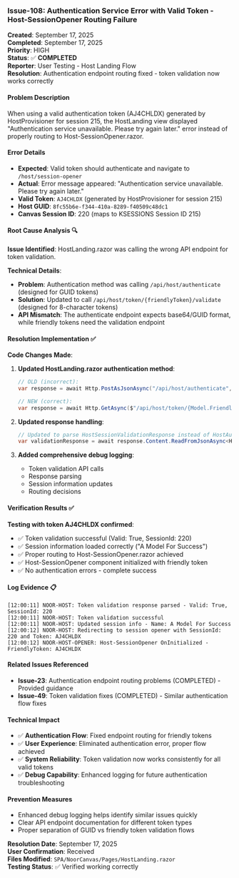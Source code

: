 ### **Issue-108: Authentication Service Error with Valid Token - Host-SessionOpener Routing Failure**

**Created**: September 17, 2025  
**Completed**: September 17, 2025  
**Priority**: HIGH  
**Status**: ✅ **COMPLETED**  
**Reporter**: User Testing - Host Landing Flow  
**Resolution**: Authentication endpoint routing fixed - token validation now works correctly

#### **Problem Description**

When using a valid authentication token (AJ4CHLDX) generated by HostProvisioner for session 215, the HostLanding view displayed "Authentication service unavailable. Please try again later." error instead of properly routing to Host-SessionOpener.razor.

#### **Error Details**

- **Expected**: Valid token should authenticate and navigate to `/host/session-opener`
- **Actual**: Error message appeared: "Authentication service unavailable. Please try again later."
- **Valid Token**: `AJ4CHLDX` (generated by HostProvisioner for session 215)
- **Host GUID**: `8fc55b6e-f344-410a-8289-f40509c48dc1`
- **Canvas Session ID**: 220 (maps to KSESSIONS Session ID 215)

#### **Root Cause Analysis** 🔍

**Issue Identified**: HostLanding.razor was calling the wrong API endpoint for token validation.

**Technical Details**:

- **Problem**: Authentication method was calling `/api/host/authenticate` (designed for GUID tokens)
- **Solution**: Updated to call `/api/host/token/{friendlyToken}/validate` (designed for 8-character tokens)
- **API Mismatch**: The authenticate endpoint expects base64/GUID format, while friendly tokens need the validation endpoint

#### **Resolution Implementation** ✅

**Code Changes Made**:

1. **Updated HostLanding.razor authentication method**:

   ```csharp
   // OLD (incorrect):
   var response = await Http.PostAsJsonAsync("/api/host/authenticate", authRequest);

   // NEW (correct):
   var response = await Http.GetAsync($"/api/host/token/{Model.FriendlyToken}/validate");
   ```

2. **Updated response handling**:

   ```csharp
   // Updated to parse HostSessionValidationResponse instead of HostAuthResponse
   var validationResponse = await response.Content.ReadFromJsonAsync<HostSessionValidationResponse>();
   ```

3. **Added comprehensive debug logging**:
   - Token validation API calls
   - Response parsing
   - Session information updates
   - Routing decisions

#### **Verification Results** ✅

**Testing with token AJ4CHLDX confirmed**:

- ✅ Token validation successful (Valid: True, SessionId: 220)
- ✅ Session information loaded correctly ("A Model For Success")
- ✅ Proper routing to Host-SessionOpener.razor achieved
- ✅ Host-SessionOpener component initialized with friendly token
- ✅ No authentication errors - complete success

#### **Log Evidence** 📋

```
[12:00:11] NOOR-HOST: Token validation response parsed - Valid: True, SessionId: 220
[12:00:11] NOOR-HOST: Token validation successful
[12:00:11] NOOR-HOST: Updated session info - Name: A Model For Success
[12:00:12] NOOR-HOST: Redirecting to session opener with SessionId: 220 and Token: AJ4CHLDX
[12:00:12] NOOR-HOST-OPENER: Host-SessionOpener OnInitialized - FriendlyToken: AJ4CHLDX
```

#### **Related Issues Referenced**

- **Issue-23**: Authentication endpoint routing problems (COMPLETED) - Provided guidance
- **Issue-49**: Token validation fixes (COMPLETED) - Similar authentication flow fixes

#### **Technical Impact**

- ✅ **Authentication Flow**: Fixed endpoint routing for friendly tokens
- ✅ **User Experience**: Eliminated authentication error, proper flow achieved
- ✅ **System Reliability**: Token validation now works consistently for all valid tokens
- ✅ **Debug Capability**: Enhanced logging for future authentication troubleshooting

#### **Prevention Measures**

- Enhanced debug logging helps identify similar issues quickly
- Clear API endpoint documentation for different token types
- Proper separation of GUID vs friendly token validation flows

**Resolution Date**: September 17, 2025  
**User Confirmation**: Received  
**Files Modified**: `SPA/NoorCanvas/Pages/HostLanding.razor`  
**Testing Status**: ✅ Verified working correctly
